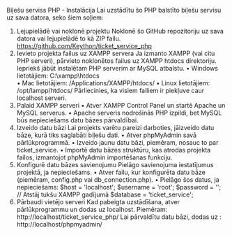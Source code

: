Biļešu serviss PHP - Instalācija
Lai uzstādītu šo PHP balstīto biļešu servisu uz sava datora, seko šiem soļiem:
1. Lejupielādē vai noklonē projektu
Noklonē šo GitHub repozitoriju uz sava datora vai lejupielādē to kā ZIP failu. https://github.com/Keython/ticket_service_php
3. Ievieto projekta failus uz XAMPP servera
Ja izmanto XAMPP (vai citu PHP serveri), pārvieto noklonētos failus uz XAMPP htdocs direktoriju. Iepriekš jābūt instalētam PHP serverim ar MySQL atbalstu. 
•	Windows lietotājiem: C:\xampp\htdocs\
•	Mac lietotājiem: /Applications/XAMPP/htdocs/
•	Linux lietotājiem: /opt/lampp/htdocs/
Pārliecinies, ka visiem failiem ir piekļuve caur localhost serveri.
4. Palaid XAMPP serveri
•	Atver XAMPP Control Panel un startē Apache un MySQL serverus.
•	Apache serveris nodrošinās PHP izpildi, bet MySQL būs nepieciešams datu bāzes pārvaldībai.
5. Izveido datu bāzi
Lai projekts varētu pareizi darboties, jāizveido datu bāze, kurā tiks saglabāti biļešu dati.
•	Atver phpMyAdmin savā pārlūkprogrammā.
•	Izveido jaunu datu bāzi, piemēram, nosauc to par ticket_service.
•	Importē datu bāzes struktūru, kas atrodas projekta failos, izmantojot phpMyAdmin importēšanas funkciju.
6. Konfigurē datu bāzes savienojumu
Pielāgo savienojuma iestatījumus projektā, ja nepieciešams.
•	Atver failu, kur konfigurēta datu bāze (piemēram, config.php vai db_connection.php).
•	Pielāgo šos datus, ja nepieciešams:
$host = 'localhost';
$username = 'root';
$password = ''; // Atstāj tukšu XAMPP gadījumā
$database = 'ticket_service';
7. Pārbaudi vietējo serveri
Kad pabeigta uzstādīšana, atver pārlūkprogrammu un dodas uz localhost. Piemēram:
http://localhost/ticket_service_php/
Lai pārvaldītu datu bāzi, dodas uz : http://localhost/phpmyadmin/ 

